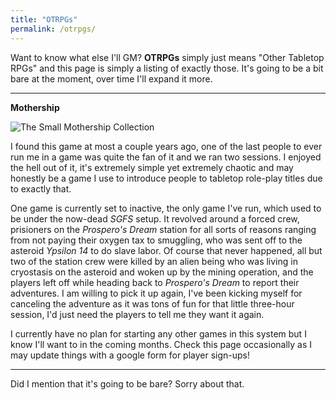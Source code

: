```yaml
---
title: "OTRPGs"
permalink: /otrpgs/
---
```


Want to know what else I'll GM? **OTRPGs** simply just means "Other Tabletop RPGs" and this page is simply a listing of exactly those. It's going to be a bit bare at the moment, over time I'll expand it more.

---

**Mothership**

![The Small Mothership Collection](https://i.imgur.com/azowSPP.jpg)

I found this game at most a couple years ago, one of the last people to ever run me in a game was quite the fan of it and we ran two sessions. I enjoyed the hell out of it, it's extremely simple yet extremely chaotic and may honestly be a game I use to introduce people to tabletop role-play titles due to exactly that.

One game is currently set to inactive, the only game I've run, which used to be under the now-dead *SGFS* setup. It revolved around a forced crew, prisioners on the *Prospero's Dream* station for all sorts of reasons ranging from not paying their oxygen tax to smuggling, who was sent off to the asteroid *Ypsilon 14* to do slave labor. Of course that never happened, all but two of the station crew were killed by an alien being who was living in cryostasis on the asteroid and woken up by the mining operation, and the players left off while heading back to *Prospero's Dream* to report their adventures. I am willing to pick it up again, I've been kicking myself for canceling the adventure as it was tons of fun for that little three-hour session, I'd just need the players to tell me they want it again.

I currently have no plan for starting any other games in this system but I know I'll want to in the coming months. Check this page occasionally as I may update things with a google form for player sign-ups!

---

Did I mention that it's going to be bare? Sorry about that.